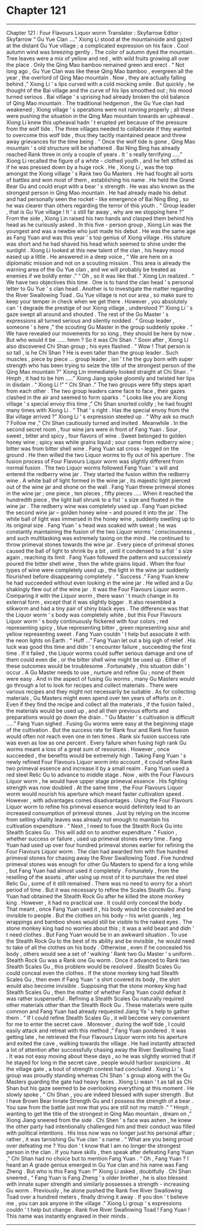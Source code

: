
# Chapter 121


---

Chapter 121 : Four Flavours Liquor worm
Translator :
Skyfarrow
Editor :
Skyfarrow
“ Gu Yue Clan ….” Xiong Li stood at the mountainside and gazed at the distant Gu Yue village ; a complicated expression on his face .
Cool autumn wind was breezing gently .
The color of autumn dyed the mountain .
Tree leaves were a mix of yellow and red , with wild fruits growing all over the place . Only the Qing Mao bamboo remained green and erect .
“ Not long ago , Gu Yue Clan was like these Qing Mao bamboo , evergreen all the year , the overlord of Qing Mao mountain . Now , they are actually falling behind ,” Xiong Li ’ s lips curved with a cold mocking smile .
But quickly , he thought of the Bai village and the curve of his lips smoothed out ; his mood turned serious .
Bai village ’ s uprising had already broken the old balance of Qing Mao mountain . The traditional hedgemon , the Gu Yue clan had weakened ; Xiong village ’ s operations were not running properly ; all these were pushing the situation in the Qing Mao mountain towards an upheaval .
Xiong Li knew this upheaval hadn ’ t erupted yet because of the pressure from the wolf tide . The three villages needed to collaborate if they wanted to overcome this wolf tide , thus they tacitly maintained peace and threw away grievances for the time being .
“ Once the wolf tide is gone , Qing Mao mountain ’ s old structure will be shattered . Bai Ning Bing has already reached Rank three in only a couple of years . It ’ s really terrifying …..” Xiong Li recalled the figure of a white - clothed youth , and he felt stifled as if he was pressed down by a huge rock .
He , Xiong Li , was the top amongst the Xiong village ’ s Rank two Gu Masters . He had fought all sorts of battles and won most of them , establishing his name . He held the Grand Bear Gu and could erupt with a bear ’ s strength . He was also known as the strongest person in Qing Mao mountain .
He had already made his debut and had personally seen the rocket - like emergence of Bai Ning Bing , so he was clearer than others regarding the terror of this youth .
“ Group leader , that is Gu Yue village ! It ’ s still far away , why are we stopping here ?” From the side , Xiong Lin raised his two hands and clasped them behind his head as he curiously asked .
In this five - person group , Xiong Lin was the youngest and was a newbie who just made his debut . He was the same age as Fang Yuan and was this year ’ s top genius of Xiong village .
His stature was short and he had shaved his head which seemed to shine under the sunlight .
Xiong Li looked at this new talent of the clan , his heavy mood eased up a little . He answered in a deep voice , “ We are here on a diplomatic mission and not on a scouting mission . This area is already the warning area of the Gu Yue clan , and we will probably be treated as enemies if we boldly enter .”
“ Oh , so it was like that .” Xiong Lin realized .
“ We have two objectives this time . One is to hand the clan head ’ s personal letter to Gu Yue ’ s clan head . Another is to investigate the matter regarding the River Swallowing Toad . Gu Yue village is not our area , so make sure to keep your temper in check when we get there . However , you absolutely can ’ t degrade the prestige of our Xiong village , understood ?” Xiong Li ’ s gaze swept all around and shouted .
The rest of the Gu Master ’ s expressions all turned serious and silently nodded .
“ Group leader , someone ’ s here ,” the scouting Gu Master in the group suddenly spoke .
“ We have revealed our movements for so long , they should be here by now . But who would it be …… hmm ? So it was Chi Shan .” Soon after , Xiong Li also discovered Chi Shan group ; his eyes flashed .
“ Wow ! That person is so tall , is he Chi Shan ? He is even taller than the group leader . Such muscles , piece by piece … group leader , isn ’ t he the guy born with super strength who has been trying to seize the title of the strongest person of the Qing Mao mountain ?” Xiong Lin immediately looked straight at Chi Shan .
“ Hmph , it had to be him …..” Xiong Jiang spoke gloomily and twisted her lips in disdain .
“ Xiong Li !”
“ Chi Shan .”
The two groups were fifty steps apart from each other . The two group leaders came face to face , their gazes clashed in the air and seemed to form sparks .
“ Looks like you are Xiong village ’ s special envoy this time ,” Chi Shan snorted coldly ; he had fought many times with Xiong Li .
“ That ’ s right . Has the special envoy from the Bai village arrived ?” Xiong Li ’ s expression steeled up .
“ Why ask so much ? Follow me ,” Chi Shan cautiously turned and invited .
Meanwhile .
In the second secret room , four wine jars were in front of Fang Yuan .
Sour , sweet , bitter and spicy , four flavors of wine . Sweet belonged to golden honey wine ; spicy was white grains liquid ; sour came from redberry wine ; bitter was from bitter shell wine .
Fang Yuan sat cross - legged on the ground . He then willed the two Liquor worms to fly out of his aperture .
The fusion process of Four Flavours Liquor worm was slightly different from normal fusion .
The two Liquor worms followed Fang Yuan ’ s will and entered the redberry wine jar .
They started the fusion within the redberry wine . A white ball of light formed in the wine jar , its majestic light pierced out of the wine jar and shone on the wall .
Fang Yuan threw primeval stones in the wine jar ; one piece , ten pieces , fifty pieces …..
When it reached the hundredth piece , the light ball shrunk to a fist ’ s size and floated in the wine jar .
The redberry wine was completely used up . Fang Yuan picked the second wine jar – golden honey wine – and poured it into the jar .
The white ball of light was immersed in the honey wine , suddenly swelling up to its original size .
Fang Yuan ’ s head was soaked with sweat ; he was constantly maintaining the fusion of the two Liquor worms ’ consciousness , and such multitasking was extremely taxing on the mind .
He continued to throw primeval stones towards the wine jar .
Every piece of primeval stones caused the ball of light to shrink by a bit , until it condensed to a fist ’ s size again , reaching its limit .
Fang Yuan followed the pattern and successively poured the bitter shell wine , then the white grains liquid .
When the four types of wine were completely used up , the light in the wine jar suddenly flourished before disappearing completely .
“ Success .” Fang Yuan knew he had succeeded without even looking in the wine jar .
He willed and a Gu shakingly flew out of the wine jar .
It was the Four Flavours Liquor worm .
Comparing it with the Liquor worm , there wasn ’ t much change in its external form , except that it was slightly bigger .
It also resembled a silkworm and had a tiny pair of shiny black eyes .
The difference was that the Liquor worm ’ s body was completely white , but this Four Flavours Liquor worm ’ s body continuously flickered with four colors ; red representing spicy , blue representing bitter , green representing sour and yellow representing sweet . Fang Yuan couldn ’ t help but associate it with the neon lights on Earth .
“ Huff …” Fang Yuan let out a big sigh of relief . His luck was good this time and didn ’ t encounter failure , succeeding the first time .
If it failed , the Liquor worms could suffer serious damage and one of them could even die , or the bitter shell wine might be used up . Either of these outcomes would be troublesome .
Fortunately , this situation didn ’ t occur .
A Gu Master needs to use , nurture and refine Gu ; none of them were easy . And in the aspect of fusing Gu worms , many Gu Masters would go through a lot to look for recipes and collect materials .
There were various recipes and they might not necessarily be suitable . As for collecting materials , Gu Masters might even spend over ten years of efforts on it . Even if they find the recipe and collect all the materials , if the fusion failed , the materials would be used up , and all their previous efforts and preparations would go down the drain .
“ Gu Master ’ s cultivation is difficult …..” Fang Yuan sighed .
Fusing Gu worms were easy at the beginning stage of the cultivation . But the success rate for Rank four and Rank five fusion would often not reach even one in ten times .
Rank six fusion success rate was even as low as one percent . Every failure when fusing high rank Gu worms meant a loss of a great sum of resources .
However , once succeeded , the benefits would be extremely high .
Taking Fang Yuan ’ s newly refined Four Flavours Liquor worm into account , it could refine Rank two primeval essence and increase it by a small realm .
Fang Yuan used a red steel Relic Gu to advance to middle stage . Now , with the Four Flavours Liquor worm , he would have upper stage primeval essence .
His fighting strength was now doubled . At the same time , the Four Flavours Liquor worm would nourish his aperture which meant faster cultivation speed .
However , with advantages comes disadvantages .
Using the Four Flavours Liquor worm to refine his primeval essence would definitely lead to an increased consumption of primeval stones . Just by relying on the income from selling vitality leaves was already not enough to maintain his cultivation expenditure .
“ Next , I need to fuse the Stealth Rock Gu into Stealth Scales Gu . This will add on to another expenditure .”
Fusion , whether success or failure , used up primeval stones every time . Fang Yuan had used up over four hundred primeval stones earlier for refining the Four Flavours Liquor worm .
The clan had awarded him with five hundred primeval stones for chasing away the River Swallowing Toad . Five hundred primeval stones was enough for other Gu Masters to spend for a long while , but Fang Yuan had almost used it completely .
Fortunately , from the reselling of the assets , after using up most of it to purchase the red steel Relic Gu , some of it still remained . There was no need to worry for a short period of time .
But it was necessary to refine the Scales Stealth Gu .
Fang Yuan had obtained the Stealth Rock Gu after he killed the stone monkey king . However , it had no practical use .
It could only conceal the body . That meant , once Fang Yuan used it , his body would be concealed and be invisible to people .
But the clothes on his body – his wrist guards , leg wrappings and bamboo shoes would still be visible to the naked eyes .
The stone monkey king had no worries about this ; it was a wild beast and didn ’ t need clothes .
But Fang Yuan would be in an awkward situation . To use the Stealth Rock Gu to the best of its ability and be invisible , he would need to take of all the clothes on his body . Otherwise , even if he concealed his body , others would see a set of ‘ walking ’ Rank two Gu Master ’ s uniform .
Stealth Rock Gu was a Rank one Gu worm . Once it advanced to Rank two Stealth Scales Gu , this problem would be resolved .
Stealth Scales Gu could conceal even the clothes . If the stone monkey king had Stealth Scales Gu , then even if Fang Yuan ’ s shirt covered its body , the shirt would also become invisible .
Supposing that the stone monkey king had Stealth Scales Gu , then the matter of whether Fang Yuan could defeat it was rather suspenseful .
Refining a Stealth Scales Gu naturally required other materials other than the Stealth Rock Gu . These materials were quite common and Fang Yuan had already requested Jiang Ya ’ s help to gather them .
“ If I could refine Stealth Scales Gu , it will become very convenient for me to enter the secret cave . Moreover , during the wolf tide , I could easily attack and retreat with this method ,” Fang Yuan pondered .
It was getting late , he retrieved the Four Flavours Liquor worm into his aperture and exited the cave , walking towards the village .
He had instantly attracted a lot of attention after successfully chasing away the River Swallowing Toad . It was not easy moving about these days , so he was slightly worried that if he stayed for long in the secret cave , people would harbor suspicions .
At the village gate , a bout of strength contest had concluded .
Xiong Li ’ s group was proudly standing whereas Chi Shan ’ s group along with the Gu Masters guarding the gate had heavy faces .
Xiong Li wasn ’ t as tall as Chi Shan but his gaze seemed to be overlooking everything at this moment . He slowly spoke , “ Chi Shan , you are indeed blessed with super strength . But I have Brown Bear Innate Strength Gu and I possess the strength of a bear . You saw from the battle just now that you are still not my match .”
“ Hmph , wanting to get the title of the strongest in Qing Mao mountain , dream on ,” Xiong Jiang sneered from the side .
Chi Shen ’ s face was ashen , he knew the other party had intentionally challenged him and their conduct was filled with political intentions . His loss now was no longer just his personal affair ; rather , it was tarnishing Gu Yue clan ’ s name .
“ What are you being proud over defeating me ? You don ’ t know that I am no longer the strongest person in the clan . If you have skills , then speak after defeating Fang Yuan ,” Chi Shan had no choice but to mention Fang Yuan .
“ Oh , Fang Yuan ? I heard an A grade genius emerged in Gu Yue clan and his name was Fang Zheng . But who is this Fang Yuan ?” Xiong Li asked , doubtfully .
Chi Shan sneered , “ Fang Yuan is Fang Zheng ’ s older brother , he is also blessed with innate super strength and similarly possesses a strength - increasing Gu worm . Previously , he alone pushed the Rank five River Swallowing Toad over a hundred meters , finally driving it away . If you don ’ t believe me , you can ask anyone in the village .”
Xiong Li group ’ s expressions couldn ’ t help but change .
Rank five River Swallowing Toad !
Fang Yuan !
This name was instantly engraved in their minds .

---

